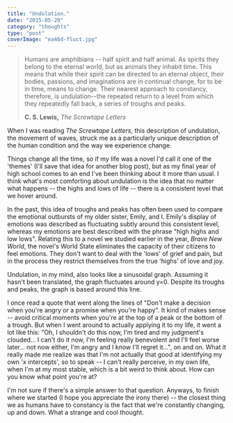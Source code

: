 ```yaml
---
title: "Undulation."
date: "2015-05-20"
category: "thoughts"
type: "post"
coverImage: "ea46d-fluct.jpg"
---
```


> Humans are amphibians -- half spirit and half animal. As spirits they belong to the eternal world, but as animals they inhabit time. This means that while their spirit can be directed to an eternal object, their bodies, passions, and imaginations are in continual change, for to be in time, means to change. Their nearest approach to constancy, therefore, is undulation--the repeated return to a level from which they repeatedly fall back, a series of troughs and peaks.
>
> **C. S. Lewis,** _The Screwtape Letters_

When I was reading _The Screwtape Letters_, this description of undulation, the movement of waves, struck me as a particularly unique description of the human condition and the way we experience change.

Things change all the time, so if my life was a novel I'd call it one of the 'themes' (I'll save that idea for another blog post), but as my final year of high school comes to an end I've been thinking about it more than usual. I think what's most comforting about undulation is the idea that no matter what happens -- the highs and lows of life -- there is a consistent level that we hover around.

In the past, this idea of troughs and peaks has often been used to compare the emotional outbursts of my older sister, Emily, and I. Emily's display of emotions was described as fluctuating subtly around this consistent level, whereas my emotions are best described with the phrase "high highs and low lows". Relating this to a novel we studied earlier in the year, _Brave New World_, the novel's World State eliminates the capacity of their citizens to feel emotions. They don't want to deal with the 'lows' of grief and pain, but in the process they restrict themselves from the true 'highs' of love and joy.

Undulation, in my mind, also looks like a sinusoidal graph. Assuming it hasn't been translated, the graph fluctuates around y=0. Despite its troughs and peaks, the graph is based around this line.

I once read a quote that went along the lines of "Don't make a decision when you're angry or a promise when you're happy". It kind of makes sense -- avoid critical moments when you're at the top of a peak or the bottom of a trough. But when I went around to actually applying it to my life, it went a lot like this: "Oh, I shouldn't do this now, I'm tired and my judgment's clouded... I can't do it now, I'm feeling really benevolent and I'll feel worse later... not now either, I'm angry and I know I'll regret it...", on and on. What it really made me realize was that I'm not actually that good at identifying my own 'x intercepts', so to speak -- I can't really perceive, in my own life, when I'm at my most stable, which is a bit weird to think about. How can you know what point you're at?

I'm not sure if there's a simple answer to that question. Anyways, to finish where we started (I hope you appreciate the irony there) -- the closest thing we as humans have to constancy is the fact that we're constantly changing, up and down. What a strange and cool thought.
